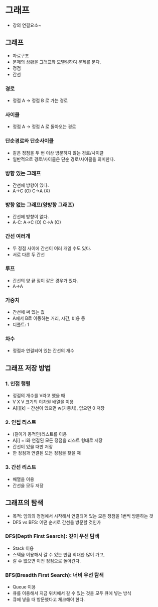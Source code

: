 # 그래프
- 강의 연결요소~
<!--

|no|문제|풀이|비고|
|---|----|----|----|
||[](https://www.acmicpc.net/problem/)|[Q.java](dynamic1/Q.java)||
||[](https://www.acmicpc.net/problem/)|[Q.java](dynamic1/Q.java)||
||[](https://www.acmicpc.net/problem/)|[Q.java](dynamic1/Q.java)||
||[](https://www.acmicpc.net/problem/)|[Q.java](dynamic1/Q.java)||
||[](https://www.acmicpc.net/problem/)|[Q.java](dynamic1/Q.java)||
-->

## 그래프
- 자료구조
- 문제의 상황을 그래프화 모델링하여 문제를 푼다.
- 정점
- 간선
### 경로
- 정점 A -> 정점 B 로 가는 경로
### 사이클
- 정점 A -> 정점 A 로 돌아오는 경로
### 단순경로와 단순사이클
- 같은 정점을 두 번 이상 방문하지 않는 경로/사이클
- 일반적으로 경로/사이클은 단순 경로/사이클을 의미한다.
### 방향 있는 그래프
- 간선에 방향이 있다.
- A->C (O) C->A (X)
### 방향 없는 그래프(양방향 그래프)
- 간선에 방향이 없다.
- A-C: A->C (O) C->A (O)
### 간선 여러개
- 두 정점 사이에 간선이 여러 개일 수도 있다.
- 서로 다른 두 간선
### 루프
- 간선의 양 끝 점이 같은 경우가 있다.
- A->A
### 가중치
- 간선에 써 있는 값
- A에서 B로 이동하는 거리, 시간, 비용 등
- 디폴트: 1
### 차수
- 정점과 연결되어 있는 간선의 개수

## 그래프 저장 방법
### 1. 인접 행렬
- 정점의 개수를 V라고 했을 때
- V X V 크기의 이차원 배열을 이용
- A[i][k] = 간선이 있으면 w(가중치), 없으면 0 저장
### 2. 인접 리스트
- (길이가 동적인)리스트를 이용
- A[i] = i와 연결된 모든 정점을 리스트 형태로 저장
- 간선이 있을 때만 저장
- 한 정점과 연결된 모든 정점을 찾을 때
### 3. 간선 리스트
- 배열을 이용
- 간선을 모두 저장

## 그래프의 탐색
- 목적: 임의의 정점에서 시작해서 연결되어 있는 모든 정점을 1번씩 방문하는 것
- DFS vs BFS: 어떤 순서로 간선을 방문할 것인가
### DFS(Depth First Search): 깊이 우선 탐색
- Stack 이용
- 스택을 이용해서 갈 수 있는 만큼 최대한 많이 가고,
- 갈 수 없으면 이전 정점으로 돌아간다.
### BFS(Breadth First Search): 너비 우선 탐색
- Queue 이용
- 큐를 이용해서 지금 위치에서 갈 수 있는 것을 모두 큐에 넣는 방식
- 큐에 넣을 때 방문했다고 체크해야 한다.

```java
```


















